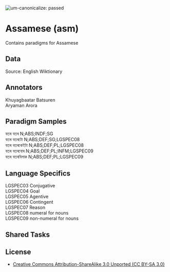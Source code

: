 ![um-canonicalize: passed](https://img.shields.io/badge/um--canonicalize-passed-brightgreen.svg "um-canonicalize: passed")

# Assamese (asm)

Contains paradigms for Assamese

## Data

Source: English Wiktionary

## Annotators
Khuyagbaatar Batsuren <br />
Aryaman Arora

## Paradigm Samples
বতৰ	বতৰ	N;ABS;INDF;SG <br/>
বতৰ	বতৰটো	N;ABS;DEF;SG;LGSPEC08 <br/>
বতৰ	বতৰকেইটা	N;ABS;DEF;PL;LGSPEC08 <br/>
বতৰ	বতৰবোৰ	N;ABS;DEF;PL;INFM;LGSPEC09 <br/>
বতৰ	বতৰবিলাক	N;ABS;DEF;PL;LGSPEC09 <br/>

## Language Specifics
LGSPEC03 Conjugative <br />
LGSPEC04 Goal <br />
LGSPEC05 Agentive <br />
LGSPEC06 Contingent <br />
LGSPEC07 Reason <br />
LGSPEC08 numeral for nouns <br />
LGSPEC09 non-numeral for nouns <br />

## Shared Tasks


## License
- [Creative Commons Attribution-ShareAlike 3.0 Unported (CC BY-SA 3.0)](https://creativecommons.org/licenses/by-sa/3.0/)
